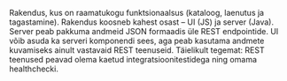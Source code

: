 Rakendus, kus on raamatukogu funktsionaalsus (kataloog, laenutus ja tagastamine). Rakendus koosneb kahest osast – UI (JS) ja server (Java). Server peab pakkuma andmeid JSON formaadis üle REST endpointide. UI võib asuda ka serveri komponendi sees, aga peab kasutama andmete kuvamiseks ainult vastavaid REST teenuseid. 
Täielikult tegemat: REST teenused peavad olema kaetud integratsioonitestidega ning omama healthchecki. 

